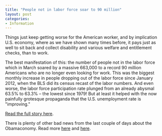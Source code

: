 ```yaml
---
title: "People not in labor force soar to 90 million"
layout: post
categories:
- Information
---
```


Things just keep getting worse for the American worker, and by implication U.S. economy, where as we have shown many times before, it pays just as well to sit back and collect disability and various welfare and entitlement checks, than to work.

The best manifestation of this: the number of people not in the labor force which in March soared by a massive 663,000 to a record 90 million Americans who are no longer even looking for work. This was the biggest monthly increase in people dropping out of the labor force since January 2012, when the BLS did its census recast of the labor numbers. And even worse, the labor force participation rate plunged from an already abysmal 63.5% to 63.3% – the lowest since 1979! But at least it helped with the now painfully grotesque propaganda that the U.S. unemployment rate is "improving."

[Read the full story here](https://www.zerohedge.com/news/2013-04-05/people-not-labor-force-soar-663000-90-million-labor-force-participation-rate-1979-le).

There is plenty of other bad news from the last couple of days about the Obamaconomy. Read more [here](https://www.gregraven.us/2013/04/04/the-hits-just-keep-on-comin/ "The hits just keep on comin'") and [here](https://www.gregraven.us/2013/04/05/delayed-hit-u-s-job-creation-plunges/ "Delayed hit: U.S. job creation plunges").